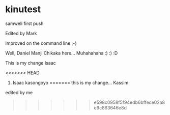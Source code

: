 kinutest
========

samweli first push

Edited by Mark

Improved on the command line ;-)

Well, Daniel Manji Chikaka here... Muhahahaha :) :) :D

This is my change Isaac

<<<<<<< HEAD
1. Isaac kasongoyo
=======
this is my change... Kassim 

edited by me
>>>>>>> e598c0958f5f94edb6bffece02a8e9c863646e8d
